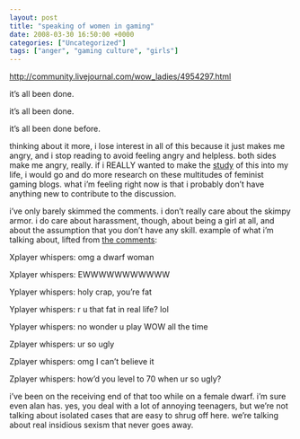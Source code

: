 ```yaml
---
layout: post
title: "speaking of women in gaming"
date: 2008-03-30 16:50:00 +0000
categories: ["Uncategorized"]
tags: ["anger", "gaming culture", "girls"]
---
```


http://community.livejournal.com/wow_ladies/4954297.html

it’s all been done.

it’s all been done.

it’s all been done before.

thinking about it more, i lose interest in all of this because it just makes me angry, and i stop reading to avoid feeling angry and helpless. both sides make me angry, really. if i REALLY wanted to make the [study](http://judytuna.livejournal.com/202369.html?thread=498817#t498817) of this into my life, i would go and do more research on these multitudes of feminist gaming blogs. what i’m feeling right now is that i probably don’t have anything new to contribute to the discussion.

i’ve only barely skimmed the comments. i don’t really care about the skimpy armor. i do care about harassment, though, about being a girl at all, and about the assumption that you don’t have any skill. example of what i’m talking about, lifted from [the comments](http://community.livejournal.com/wow_ladies/4954297.html?thread=71056313#t71056313): 

Xplayer whispers: omg a dwarf woman

Xplayer whispers: EWWWWWWWWWWW

Yplayer whispers: holy crap, you’re fat

Yplayer whispers: r u that fat in real life? lol

Yplayer whispers: no wonder u play WOW all the time

Zplayer whispers: ur so ugly

Zplayer whispers: omg I can’t believe it

Zplayer whispers: how’d you level to 70 when ur so ugly?

i’ve been on the receiving end of that too while on a female dwarf. i’m sure even alan has. yes, you deal with a lot of annoying teenagers, but we’re not talking about isolated cases that are easy to shrug off here. we’re talking about real insidious sexism that never goes away.